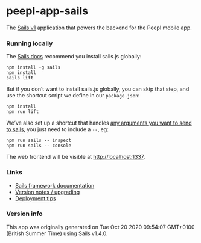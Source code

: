 # peepl-app-sails

The [Sails v1](https://sailsjs.com) application that powers the backend for the Peepl mobile app.


### Running locally

The [Sails docs](https://sailsjs.com/get-started) recommend you install sails.js globally:

    npm install -g sails
    npm install
    sails lift

But if you don’t want to install sails.js globally, you can skip that step, and use the shortcut script we define in our `package.json`:

    npm install
    npm run lift

We’ve also set up a shortcut that handles [any arguments you want to send to sails](https://sailsjs.com/documentation/reference/command-line-interface), you just need to include a `--`, eg:

    npm run sails -- inspect
    npm run sails -- console

The web frontend will be visible at <http://localhost:1337>.


### Links

+ [Sails framework documentation](https://sailsjs.com/get-started)
+ [Version notes / upgrading](https://sailsjs.com/documentation/upgrading)
+ [Deployment tips](https://sailsjs.com/documentation/concepts/deployment)
### Version info

This app was originally generated on Tue Oct 20 2020 09:54:07 GMT+0100 (British Summer Time) using Sails v1.4.0.

<!-- Internally, Sails used [`sails-generate@2.0.0`](https://github.com/balderdashy/sails-generate/tree/v2.0.0/lib/core-generators/new). -->



<!--
Note:  Generators are usually run using the globally-installed `sails` CLI (command-line interface).  This CLI version is _environment-specific_ rather than app-specific, thus over time, as a project's dependencies are upgraded or the project is worked on by different developers on different computers using different versions of Node.js, the Sails dependency in its package.json file may differ from the globally-installed Sails CLI release it was originally generated with.  (Be sure to always check out the relevant [upgrading guides](https://sailsjs.com/upgrading) before upgrading the version of Sails used by your app.  If you're stuck, [get help here](https://sailsjs.com/support).)
-->

